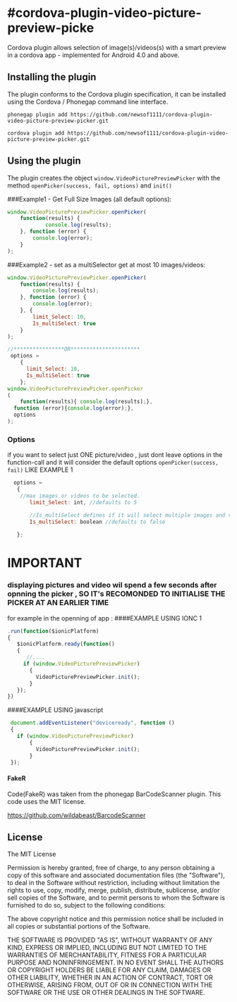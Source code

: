 #cordova-plugin-video-picture-preview-picke
===================

Cordova  plugin allows selection of  image(s)/videos(s) with a smart preview  in a cordova app - implemented for Android 4.0 and above.

## Installing the plugin

The plugin conforms to the Cordova plugin specification, it can be installed
using the Cordova / Phonegap command line interface.

    phonegap plugin add https://github.com/newsof1111/cordova-plugin-video-picture-preview-picker.git

    cordova plugin add https://github.com/newsof1111/cordova-plugin-video-picture-preview-picker.git


## Using the plugin

The plugin creates the object `window.VideoPicturePreviewPicker` with the method `openPicker(success, fail, options)` and `init()`

###Example1 - Get Full Size Images (all default options):
```javascript
window.VideoPicturePreviewPicker.openPicker(
	function(results) {
			console.log(results);
	}, function (error) {
		console.log(error);
	}
);
```

###Example2 - set as a multiSelector get at most 10 images/videos:
```javascript
window.VideoPicturePreviewPicker.openPicker(
	function(results) {
		console.log(results);
	}, function (error) {
		console.log(error);
	}, {
		limit_Select: 10,
		Is_multiSelect: true
	}
);

//****************OR********************** 
 options = 
    {
      limit_Select: 10,
      Is_multiSelect: true
    };
window.VideoPicturePreviewPicker.openPicker
(
	function(results){ console.log(results);}, 
  function (error){console.log(error);},
  options
);
```

### Options
if you want to select just ONE picture/video , just dont leave options in the function-call and it will consider the default options `openPicker(success, fail)` LIKE EXAMPLE 1
 ```javascript  
   options = 
    {
     //max images or videos to be selected.
    	limit_Select: int, //defaults to 5

    	//Is_multiSelect defines if it will select multiple images and video.
    	Is_multiSelect: boolean //defaults to false
    	
    };
```
# IMPORTANT 
### displaying pictures and video wil spend a few seconds after opnning the picker , SO IT's RECOMONDED TO INITIALISE THE PICKER AT AN EARLIER TIME
for example in the openning of app :
####EXAMPLE USING IONC 1 
 ```javascript  
 .run(function($ionicPlatform) 
 {
    $ionicPlatform.ready(function() 
    {
       //....
      if (window.VideoPicturePreviewPicker) 
        {	
          VideoPicturePreviewPicker.init();
        }
    });
})
```
####EXAMPLE USING javascript
 ```javascript  
  document.addEventListener("deviceready", function () 
  {
    if (window.VideoPicturePreviewPicker) 
        {	
          VideoPicturePreviewPicker.init();
        }
  });
```
#### FakeR

Code(FakeR) was  taken from the phonegap BarCodeScanner plugin.  This code uses the MIT license.

https://github.com/wildabeast/BarcodeScanner

## License

The MIT License

Permission is hereby granted, free of charge, to any person obtaining a copy
of this software and associated documentation files (the "Software"), to deal
in the Software without restriction, including without limitation the rights
to use, copy, modify, merge, publish, distribute, sublicense, and/or sell
copies of the Software, and to permit persons to whom the Software is
furnished to do so, subject to the following conditions:

The above copyright notice and this permission notice shall be included in
all copies or substantial portions of the Software.

THE SOFTWARE IS PROVIDED "AS IS", WITHOUT WARRANTY OF ANY KIND, EXPRESS OR
IMPLIED, INCLUDING BUT NOT LIMITED TO THE WARRANTIES OF MERCHANTABILITY,
FITNESS FOR A PARTICULAR PURPOSE AND NONINFRINGEMENT. IN NO EVENT SHALL THE
AUTHORS OR COPYRIGHT HOLDERS BE LIABLE FOR ANY CLAIM, DAMAGES OR OTHER
LIABILITY, WHETHER IN AN ACTION OF CONTRACT, TORT OR OTHERWISE, ARISING FROM,
OUT OF OR IN CONNECTION WITH THE SOFTWARE OR THE USE OR OTHER DEALINGS IN
THE SOFTWARE.
